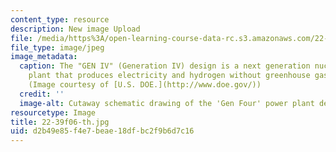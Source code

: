 ```yaml
---
content_type: resource
description: New image Upload
file: /media/https%3A/open-learning-course-data-rc.s3.amazonaws.com/22-39-integration-of-reactor-design-operations-and-safety-fall-2006/d2b49e85f4e7beae18dfbc2f9b6d7c16_22-39f06-th.jpg
file_type: image/jpeg
image_metadata:
  caption: The "GEN IV" (Generation IV) design is a next generation nuclear power
    plant that produces electricity and hydrogen without greenhouse gas emissions.
    (Image courtesy of [U.S. DOE.](http://www.doe.gov/))
  credit: ''
  image-alt: Cutaway schematic drawing of the 'Gen Four' power plant design.
resourcetype: Image
title: 22-39f06-th.jpg
uid: d2b49e85-f4e7-beae-18df-bc2f9b6d7c16
---
```


